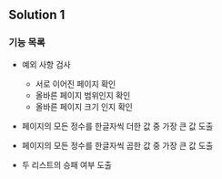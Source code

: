 ## Solution 1

### 기능 목록

 - 예외 사항 검사
   - 서로 이어진 페이지 확인
   - 올바른 페이지 범위인지 확인
   - 올바른 페이지 크기 인지 확인
 

 - 페이지의 모든 정수를 한글자씩 더한 값 중 가장 큰 값 도출


 - 페이지의 모든 정수를 한글자씩 곱한 값 중 가장 큰 값 도출


 - 두 리스트의 승패 여부 도출 